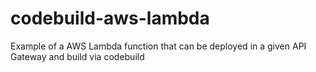 # codebuild-aws-lambda
Example of a AWS Lambda function that can be deployed in a given API Gateway and build via codebuild
